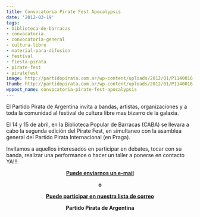 ```yaml
---
title: Convocatoria Pirate Fest Apocalypsis
date: '2012-03-19'
tags:
- biblioteca-de-barracas
- convocatoria
- convocatoria-general
- cultura-libre
- material-para-difusion
- festival
- fiesta-pirata
- pirate-fest
- piratefest
image: http://partidopirata.com.ar/wp-content/uploads/2012/01/P1140016.jpg
thumb: http://partidopirata.com.ar/wp-content/uploads/2012/01/P1140016-150x150.jpg
wppost_name: convocatoria-pirate-fest-apocalypsis
---
```


El Partido Pirata de Argentina invita a bandas, artistas, organizaciones y a toda la comunidad al festival de cultura libre mas bizarro de la galaxia.

El 14 y 15 de abril, en la Biblioteca Popular de Barracas (CABA) se llevara a cabo la segunda edición del Pirate Fest, en simultaneo con la asamblea general del Partido Pirata Internacional (en Praga).

Invitamos a aquellos interesados en participar en debates, tocar con su banda, realizar una performance o hacer un taller a ponerse en contacto YA!!!
<p style="text-align: center;"><strong><a href="http://partidopirata.com.ar/contacto">Puede enviarnos un e-mail </a> </strong></p>
<p style="text-align: center;"><strong>o</strong></p>
<p style="text-align: center;">
<strong> <a href="http://lists.partidopirata.com.ar/listinfo.cgi/general-partidopirata.com.ar">Puede participar en nuestra lista de correo</a></strong></p>
<p style="text-align: center;"><strong>Partido Pirata de Argentina</strong></p>
